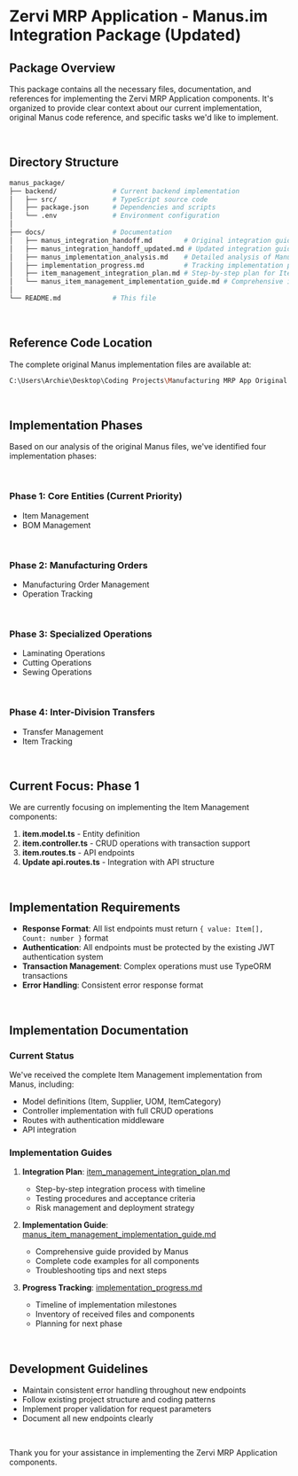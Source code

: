 # Zervi MRP Application - Manus.im Integration Package (Updated)

## Package Overview

This package contains all the necessary files, documentation, and references for implementing the Zervi MRP Application components. It's organized to provide clear context about our current implementation, original Manus code reference, and specific tasks we'd like to implement.

 

## Directory Structure

```bash
manus_package/
├── backend/              # Current backend implementation
│   ├── src/              # TypeScript source code
│   ├── package.json      # Dependencies and scripts
│   └── .env              # Environment configuration
│
├── docs/                 # Documentation
│   ├── manus_integration_handoff.md        # Original integration guide
│   ├── manus_integration_handoff_updated.md # Updated integration guide with phase implementation
│   ├── manus_implementation_analysis.md    # Detailed analysis of Manus code
│   ├── implementation_progress.md          # Tracking implementation progress and sources
│   ├── item_management_integration_plan.md # Step-by-step plan for Item Management integration
│   └── manus_item_management_implementation_guide.md # Comprehensive implementation guide from Manus
│
└── README.md             # This file
```

 

## Reference Code Location

The complete original Manus implementation files are available at:

```bash
C:\Users\Archie\Desktop\Coding Projects\Manufacturing MRP App Original Manus files\home\ubuntu\mrp-app
```

 

## Implementation Phases

Based on our analysis of the original Manus files, we've identified four implementation phases:

 

### Phase 1: Core Entities (Current Priority)

- Item Management
- BOM Management

 

### Phase 2: Manufacturing Orders

- Manufacturing Order Management
- Operation Tracking

 

### Phase 3: Specialized Operations

- Laminating Operations
- Cutting Operations
- Sewing Operations

 

### Phase 4: Inter-Division Transfers

- Transfer Management
- Item Tracking

 

## Current Focus: Phase 1

We are currently focusing on implementing the Item Management components:

1. **item.model.ts** - Entity definition
2. **item.controller.ts** - CRUD operations with transaction support
3. **item.routes.ts** - API endpoints
4. **Update api.routes.ts** - Integration with API structure

 

## Implementation Requirements

- **Response Format**: All list endpoints must return `{ value: Item[], Count: number }` format
- **Authentication**: All endpoints must be protected by the existing JWT authentication system
- **Transaction Management**: Complex operations must use TypeORM transactions
- **Error Handling**: Consistent error response format

 

## Implementation Documentation

### Current Status

We've received the complete Item Management implementation from Manus, including:
- Model definitions (Item, Supplier, UOM, ItemCategory)
- Controller implementation with full CRUD operations
- Routes with authentication middleware
- API integration

### Implementation Guides

1. **Integration Plan**: [item_management_integration_plan.md](./docs/item_management_integration_plan.md)
   - Step-by-step integration process with timeline
   - Testing procedures and acceptance criteria
   - Risk management and deployment strategy

2. **Implementation Guide**: [manus_item_management_implementation_guide.md](./docs/manus_item_management_implementation_guide.md)
   - Comprehensive guide provided by Manus
   - Complete code examples for all components
   - Troubleshooting tips and next steps

3. **Progress Tracking**: [implementation_progress.md](./docs/implementation_progress.md)
   - Timeline of implementation milestones
   - Inventory of received files and components
   - Planning for next phase

 

## Development Guidelines

- Maintain consistent error handling throughout new endpoints
- Follow existing project structure and coding patterns
- Implement proper validation for request parameters
- Document all new endpoints clearly

 

Thank you for your assistance in implementing the Zervi MRP Application components.
